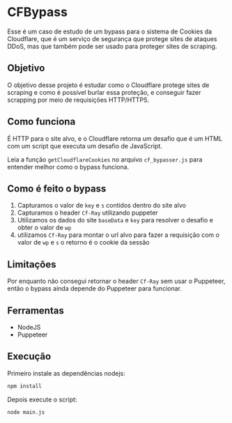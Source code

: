 # CFBypass 

Esse é um caso de estudo de um bypass para o sistema de Cookies da Cloudflare, que é um serviço de segurança que protege sites de ataques DDoS, mas que também pode ser usado para proteger sites de scraping.

## Objetivo

O objetivo desse projeto é estudar como o Cloudflare protege sites de scraping e como é possível burlar essa proteção, e conseguir fazer scrapping por meio de requisições HTTP/HTTPS.

## Como funciona

É HTTP para o site alvo, e o Cloudflare retorna um desafio que é um HTML com um script que executa um desafio de JavaScript.

Leia a função `getCloudflareCookies` no arquivo `cf_bypasser.js` para entender melhor como o bypass funciona.

## Como é feito o bypass

1. Capturamos o valor de `key` e `s` contidos dentro do site alvo
2. Capturamos o header `Cf-Ray` utilizando puppeter
3. Utilizamos os dados do site `baseData` e `key` para resolver o desafio e obter o valor de `wp`
4. utilizamos `Cf-Ray` para montar o url alvo para fazer a requisição com o valor de `wp` e `s` o retorno é o cookie da sessão

## Limitações

Por enquanto não consegui retornar o header `Cf-Ray` sem usar o Puppeteer, então o bypass ainda depende do Puppeteer para funcionar.


## Ferramentas

- NodeJS
- Puppeteer

## Execução

Primeiro instale as dependências nodejs:

```bash
npm install
```

Depois execute o script:

```bash
node main.js
```

